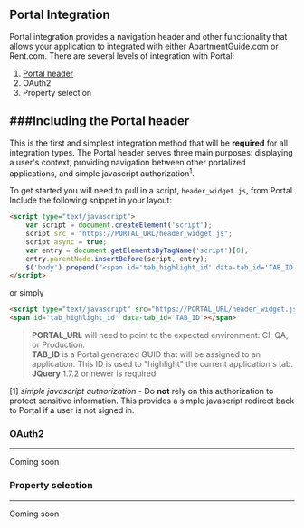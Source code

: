 Portal Integration
---

Portal integration provides a navigation header and other functionality that allows your application to integrated with either ApartmentGuide.com or Rent.com. There are several levels of integration with Portal:

1. [Portal header](#including-the-portal-header)
2. OAuth2
3. Property selection


###Including the Portal header
---

This is the first and simplest integration method that will be **required** for all integration types. The Portal header serves three main purposes: displaying a user's context, providing navigation between other portalized applications, and simple javascript authorization<sup>[1](#1)</sup>.

To get started you will need to pull in a script, `header_widget.js`, from Portal.
Include the following snippet in your layout:

```html
<script type="text/javascript">
    var script = document.createElement('script');
    script.src = "https://PORTAL_URL/header_widget.js";
    script.async = true;
    var entry = document.getElementsByTagName('script')[0];
    entry.parentNode.insertBefore(script, entry);
    $('body').prepend("<span id='tab_highlight_id' data-tab_id='TAB_ID'></span>");
</script>
```

or simply

```html
<script type="text/javascript" src="https://PORTAL_URL/header_widget.js"></script>
<span id='tab_highlight_id' data-tab_id='TAB_ID'></span>
```

> **PORTAL_URL** will need to point to the expected environment: CI, QA, or Production.  
> **TAB_ID** is a Portal generated GUID that will be assigned to an application. This ID is used to "highlight" the current application's tab.
> **JQuery** 1.7.2 or newer is required

[1] <a name="1"></a>*simple javascript authorization* - Do **not** rely on this authorization to protect sensitive information. This provides a simple javascript redirect back to Portal if a user is not signed in.




### OAuth2
---

Coming soon

### Property selection
---

Coming soon